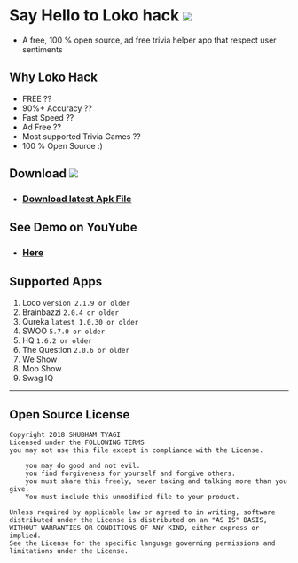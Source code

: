 # Say Hello to Loko hack  <a target="_blank" href="https://paypal.me/shubhamtyagi1" title="Donate using PayPal"><img src="https://img.shields.io/badge/paypal-donate-yellow.svg" /></a>

* A free, 100 % open source, ad free trivia helper app that respect user sentiments
## Why Loko Hack
* FREE ?? 
* 90%+ Accuracy ?? 
* Fast Speed ?? 
* Ad Free ?? 
* Most supported Trivia Games ?? 
* 100 % Open Source :)
## Download <a target="_blank" href="https://paypal.me/shubhamtyagi1" title="Donate using PayPal"><img src="https://img.shields.io/badge/paypal-donate-yellow.svg" /></a>


* ### [Download latest Apk File](https://github.com/SubhamTyagi/loco-answers/releases)

## See Demo on YouYube
* ### [Here](https://youtu.be/H0LvFNW_svA)
## Supported Apps
1. Loco `version 2.1.9 or older`
2. Brainbazzi `2.0.4 or older`
3. Qureka `latest 1.0.30 or older`
4. SWOO `5.7.0 or older`
5. HQ `1.6.2 or older`
6. The Question `2.0.6 or older`
8. We Show 
9. Mob Show
10. Swag IQ

***
## Open Source License

    Copyright 2018 SHUBHAM TYAGI
    Licensed under the FOLLOWING TERMS
    you may not use this file except in compliance with the License.
  
        you may do good and not evil.
        you find forgiveness for yourself and forgive others.
        you must share this freely, never taking and talking more than you give.
        You must include this unmodified file to your product.
    
    Unless required by applicable law or agreed to in writing, software
    distributed under the License is distributed on an "AS IS" BASIS, 
    WITHOUT WARRANTIES OR CONDITIONS OF ANY KIND, either express or implied.
    See the License for the specific language governing permissions and
    limitations under the License.
  

